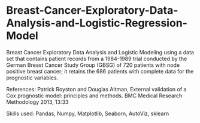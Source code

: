 # Breast-Cancer-Exploratory-Data-Analysis-and-Logistic-Regression-Model

Breast Cancer Exploratory Data Analysis and Logistic Modeling using a data set that contains patient records from a 1984-1989 trial conducted by the German Breast Cancer Study Group (GBSG)
of 720 patients with node positive breast cancer; it retains the 686 patients with complete data for the prognostic variables.

References: Patrick Royston and Douglas Altman, External validation of a Cox prognostic model: principles and methods. BMC Medical Research Methodology 2013, 13:33

Skills used: Pandas, Numpy, Matplotlib, Seaborn, AutoViz, sklearn
